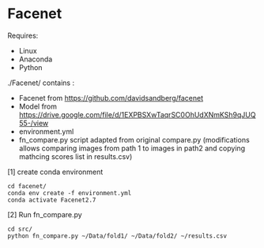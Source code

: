 # Facenet

Requires:
* Linux
* Anaconda
* Python

./Facenet/ contains :
* Facenet from https://github.com/davidsandberg/facenet
* Model from https://drive.google.com/file/d/1EXPBSXwTaqrSC0OhUdXNmKSh9qJUQ55-/view
* environment.yml
* fn_compare.py script adapted from original compare.py (modifications allows comparing images from path 1 to images in path2 and copying mathcing scores list in results.csv)

[1] create conda environment 
```
cd facenet/
conda env create -f environment.yml
conda activate Facenet2.7
```

[2] Run fn_compare.py 
```
cd src/
python fn_compare.py ~/Data/fold1/ ~/Data/fold2/ ~/results.csv
```
